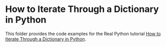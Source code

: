 # How to Iterate Through a Dictionary in Python

This folder provides the code examples for the Real Python tutorial [How to Iterate Through a Dictionary in Python](https://realpython.com/iterate-through-dictionary-python/).
